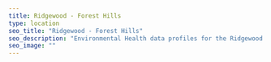 ```yaml
---
title: Ridgewood - Forest Hills
type: location
seo_title: "Ridgewood - Forest Hills"
seo_description: "Environmental Health data profiles for the Ridgewood - Forest Hills neighborhood of NYC."
seo_image: ""
---
```

